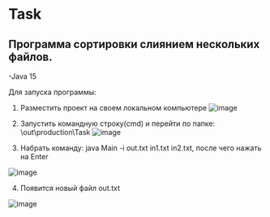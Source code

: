 # Task 

## Программа сортировки слиянием нескольких файлов.
-Java 15

Для запуска программы:
1. Разместить проект на своем локальном компьютере
![image](https://github.com/Pars89/Task/assets/74140385/074fd5c4-ca6f-4bb9-b163-9fb336def7bd)

2. Запустить командную строку(cmd) и перейти по папке: \out\production\Task
![image](https://github.com/Pars89/Task/assets/74140385/e3392728-6d84-4352-9ab0-bdf3e5b432d7)

3. Набрать команду: java Main -i out.txt in1.txt in2.txt, после чего нажать на Enter

![image](https://github.com/Pars89/Task/assets/74140385/c551dfa5-0be9-4585-9dc2-0fe3065abfb5)

4. Появится новый файл out.txt

![image](https://github.com/Pars89/Task/assets/74140385/3ef3b621-54fa-454b-9ddc-51ef0ed513d6)

